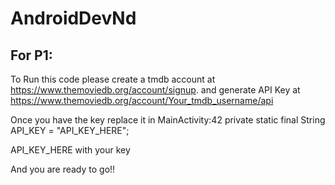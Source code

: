 # AndroidDevNd

## For P1:
To Run this code please create a tmdb account at https://www.themoviedb.org/account/signup.
and generate API Key at https://www.themoviedb.org/account/Your_tmdb_username/api

Once you have the key replace it in MainActivity:42
private static final String API_KEY = "API_KEY_HERE";

API_KEY_HERE with your key

And you are ready to go!!

